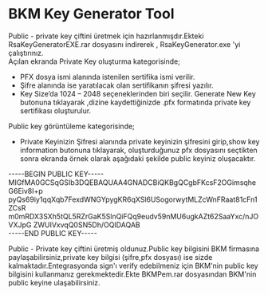 # BKM Key Generator Tool
Public - private key çiftini üretmek için hazırlanmışdır.Ekteki RsaKeyGeneratorEXE.rar dosyasını indirerek , RsaKeyGenerator.exe 'yi çalıştırınız.<br>
Açılan ekranda Private Key oluşturma kategorisinde;  <br>
- PFX dosya ismi alanında istenilen sertifika ismi verilir.
- Şifre alanında ise yaratılacak olan sertifikanın şifresi yazılır.
- Key Size’da 1024 – 2048 seçeneklerinden biri seçilir.
Generate New Key butonuna tıklayarak ,dizine kaydettiğinizde .pfx formatında private key sertifikası oluşturulur. 

Public key görüntüleme kategorisinde;
- Private Keyinizin Şifresi alanında private keyinizin şifresini girip,show key information butonuna tıklayarak, oluşturduğunuz pfx dosyasını seçtikten sonra ekranda örnek olarak aşağıdaki şekilde public keyiniz oluşacaktır.

-----BEGIN PUBLIC KEY----- <br>
MIGfMA0GCSqGSIb3DQEBAQUAA4GNADCBiQKBgQCgbFKcsF2OGimsqheG6Eiv8I+p
pyQs69iy1qqXqb7FexdWNGYpygKR6qXSl6USogorwytMLZcWnFRaat81cFn1ZCsR
m0mRDX3SXh5tQL5RZrGaK5SlnQiFQq9eudv59nMU6ugkAZt62SaaYxc/nJOVXJpG
ZWUIVxvqQ0SN5Dh/OQIDAQAB <br>
-----END PUBLIC KEY-----

Public - Private key çiftini üretmiş oldunuz.Public key bilgisini BKM firmasına paylaşabilirsiniz,private key bilgisi (şifre,pfx dosyası) ise sizde kalmaktadır.Entegrasyonda sign'ı verify edebilmeniz için BKM'nin public key bilgisini kullanmanız gerekmektedir.Ekte BKMPem.rar  dosyasından BKM'nin public keyine ulaşabilirsiniz.
